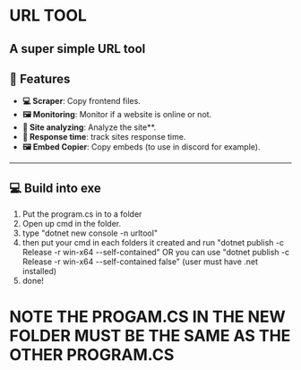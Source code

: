 # **URL TOOL**

A super simple URL tool
---
## **🚀 Features**

- **💻 Scraper**: Copy frontend files.
- **🖼️ Monitoring**: Monitor if a website is online or not.
- **📜 Site analyzing**: Analyze the site**.
- **🔄 Response time**: track sites response time.
- **🖼️ Embed Copier**: Copy embeds (to use in discord for example).

---

## **💻 Build into exe**

1. Put the program.cs in to a folder
2. Open up cmd in the folder.
3. type "dotnet new console -n urltool"
4. then put your cmd in each folders it created and run "dotnet publish -c Release -r win-x64 --self-contained" OR you can use "dotnet publish -c Release -r win-x64 --self-contained false" (user must have .net installed)
5. done!

# NOTE **THE PROGAM.CS IN THE NEW FOLDER MUST BE THE SAME AS THE OTHER PROGRAM.CS**
